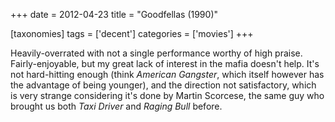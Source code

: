 +++
date = 2012-04-23
title = "Goodfellas (1990)"

[taxonomies]
tags = ['decent']
categories = ['movies']
+++

Heavily-overrated with not a single performance worthy of high praise.
Fairly-enjoyable, but my great lack of interest in the mafia doesn\'t
help. It\'s not hard-hitting enough (think *American Gangster*, which
itself however has the advantage of being younger), and the direction
not satisfactory, which is very strange considering it\'s done by Martin
Scorcese, the same guy who brought us both *Taxi Driver* and *Raging
Bull* before.
